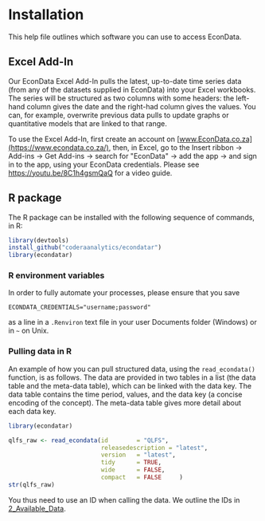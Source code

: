 # Installation

This help file outlines which software you can use to access EconData.


## Excel Add-In

Our EconData Excel Add-In pulls the latest, up-to-date time series data (from any of the datasets supplied in EconData) into your Excel workbooks. The series will be structured as two columns with some headers: the left-hand column gives the date and the right-had column gives the values. You can, for example, overwrite previous data pulls to update graphs or quantitative models that are linked to that range.

To use the Excel Add-In, first create an account on [www.EconData.co.za](https://www.econdata.co.za/), then, in Excel, go to the Insert ribbon → Add-ins → Get Add-ins → search for "EconData" → add the app → and sign in to the app, using your EconData credentials. Please see https://youtu.be/8C1h4gsmQaQ for a video guide.

## R package

The R package can be installed with the following sequence of commands, in R:
```r
library(devtools)
install_github("coderaanalytics/econdatar")
library(econdatar)
```

### R environment variables

In order to fully automate your processes, please ensure that you save

`ECONDATA_CREDENTIALS="username;password"`

as a line in a `.Renviron` text file in your user Documents folder (Windows) or in `~` on Unix.

### Pulling data in R

An example of how you can pull structured data, using the `read_econdata()` function, is as follows. The data are provided in two tables in a list (the data table and the meta-data table), which can be linked with the data key. The data table contains the time period, values, and the data key (a concise encoding of the concept). The meta-data table gives more detail about each data key.

```r
library(econdatar)

qlfs_raw <- read_econdata(id        = "QLFS",
                          releasedescription = "latest",
                          version   = "latest",
                          tidy      = TRUE,
                          wide      = FALSE,
                          compact   = FALSE     )
str(qlfs_raw)
```

You thus need to use an ID when calling the data. We outline the IDs in [2_Available_Data](./2_Available_Data.md).
